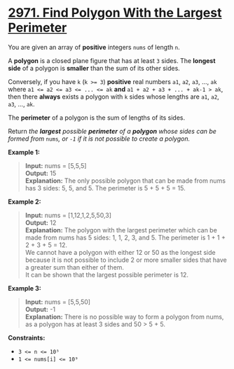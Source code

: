 # **[2971. Find Polygon With the Largest Perimeter](https://leetcode.com/problems/find-polygon-with-the-largest-perimeter/description/)**

You are given an array of **positive** integers `nums` of length `n`.

A **polygon** is a closed plane figure that has at least `3` sides. The **longest side** of a polygon is **smaller** than the sum of its other sides.

Conversely, if you have `k` (`k >= 3`) **positive** real numbers `a1`, `a2`, `a3`, ..., `ak` where `a1 <= a2 <= a3 <= ... <= ak` **and** `a1 + a2 + a3 + ... + ak-1 > ak`, then there **always** exists a polygon with `k` sides whose lengths are `a1`, `a2`, `a3`, ..., `ak`.

The **perimeter** of a polygon is the sum of lengths of its sides.

Return *the **largest** possible **perimeter** of a **polygon** whose sides can be formed from* `nums`*, or *`-1`* if it is not possible to create a polygon.*


**Example 1:**

> **Input:** nums = [5,5,5]  
> **Output:** 15  
> **Explanation:**
> The only possible polygon that can be made from nums has 3 sides: 5, 5, and 5. The perimeter is 5 + 5 + 5 = 15.      

**Example 2:**

> **Input:** nums = [1,12,1,2,5,50,3]   
> **Output:** 12  
> **Explanation:**
> The polygon with the largest perimeter which can be made from nums has 5 sides: 1, 1, 2, 3, and 5. The perimeter is 1 + 1 + 2 + 3 + 5 = 12.  
> We cannot have a polygon with either 12 or 50 as the longest side because it is not possible to include 2 or more smaller sides that have a greater sum than either of them.  
> It can be shown that the largest possible perimeter is 12. 

**Example 3:**

> **Input:** nums = [5,5,50]  
> **Output:** -1  
> **Explanation:**
> There is no possible way to form a polygon from nums, as a polygon has at least 3 sides and 50 > 5 + 5.

**Constraints:**

- `3 <= n <= 10⁵`
- `1 <= nums[i] <= 10⁹`